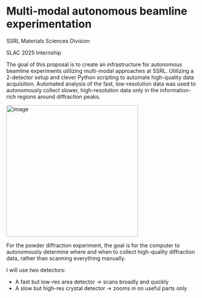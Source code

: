 # Multi-modal autonomous beamline experimentation
SSRL Materials Sciences Division

SLAC 2025 Internship

The goal of this proposal is to create an infrastructure for autonomous beamline experiments utilizing multi-modal approaches at SSRL. Utilizing a 2-detector setup and clever Python scripting to automate high-quality data acquisition.  Automated analysis of the fast, low-resolution data was used to autonomously collect slower, high-resolution data only in the information-rich regions around diffraction peaks. 

<img width="347" alt="image" src="https://github.com/user-attachments/assets/d489b5ee-d93b-4dbd-b0ad-e390755211a0" />

For the powder diffraction experiment, the goal is for the computer to autonomously determine where and when to collect high-quality diffraction data, rather than scanning everything manually.

I will use two detectors:
- A fast but low-res area detector → scans broadly and quickly
- A slow but high-res crystal detector → zooms in on useful parts only

